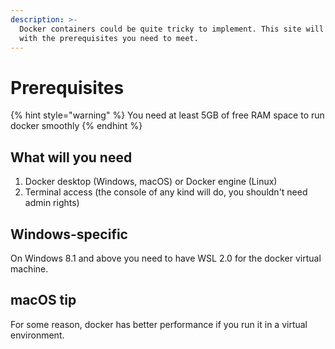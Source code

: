 ```yaml
---
description: >-
  Docker containers could be quite tricky to implement. This site will help you
  with the prerequisites you need to meet.
---
```


# Prerequisites

{% hint style="warning" %}
You need at least 5GB of free RAM space to run docker smoothly
{% endhint %}

## What will you need

1. Docker desktop \(Windows, macOS\) or Docker engine \(Linux\)
2. Terminal access \(the console of any kind will do, you shouldn't need admin rights\)

## Windows-specific

On Windows 8.1 and above you need to have WSL 2.0 for the docker virtual machine.

## macOS tip

For some reason, docker has better performance if you run it in a virtual environment.







